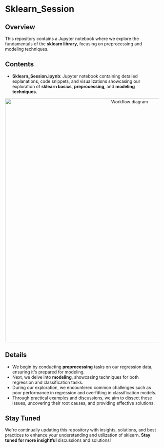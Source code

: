 # Sklearn_Session

## Overview

This repository contains a Jupyter notebook where we explore the fundamentals of the **sklearn library**, focusing on preprocessing and modeling techniques.

## Contents

- **Sklearn_Session.ipynb**: Jupyter notebook containing detailed explanations, code snippets, and visualizations showcasing our exploration of **sklearn basics**, **preprocessing**, and **modeling techniques**.
<p align="center">
  <img src="https://sebastianraschka.com/images/blog/2014/intro_supervised_learning/supervised_learning_flowchart.png" alt="Workflow diagram" width="800">
</p>

## Details

- We begin by conducting **preprocessing** tasks on our regression data, ensuring it's prepared for modeling.
- Next, we delve into **modeling**, showcasing techniques for both regression and classification tasks.
- During our exploration, we encountered common challenges such as poor performance in regression and overfitting in classification models.
- Through practical examples and discussions, we aim to dissect these issues, uncovering their root causes, and providing effective solutions.

## Stay Tuned

We're continually updating this repository with insights, solutions, and best practices to enhance your understanding and utilization of sklearn. **Stay tuned for more insightful** discussions and solutions!


